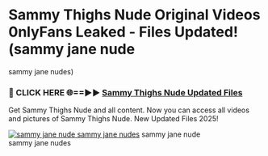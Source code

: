 # Sammy Thighs Nude Original Videos 0nlyFans Leaked - Files Updated! (sammy jane nude<br>
sammy jane nudes)

<h3>🔴 CLICK HERE 🌐==►► <a href="https://tinyurl.com/2p9ay9w9" rel="nofollow">Sammy Thighs Nude Updated Files</a></h3>

Get Sammy Thighs Nude and all content. Now you can access all videos and pictures of Sammy Thighs Nude. New Updated Files 2025!

[![sammy jane nude<br>
sammy jane nudes](https://i.imgur.com/KQgVmj3.gif)](https://tinyurl.com/2p9ay9w9)
sammy jane nude<br>
sammy jane nudes
